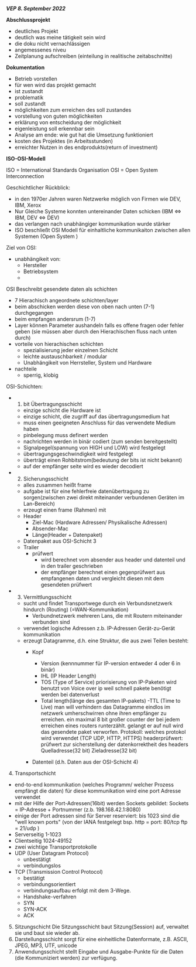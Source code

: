 ***VEP 8. September 2022***

**Abschlussprojekt**

- deutliches Projekt 
- deutlich was meine tätigkeit sein wird
- die doku nicht vernachlässigen 
- angemessenes niveu
- Zeitplanung aufschreiben (einteilung in realitische zeitabschnitte)

**Dokumentation**

- Betrieb vorstellen
- für wen wird das projekt gemacht
- ist zustandt
- problematik
- soll zustandt
- möglichkeiten zum erreichen des soll zustandes
- vorstellung von guten möglichkeiten
- erklärung von entscheidung der möglichkeit
- eigenleistung soll erkennbar sein 
- Analyse am ende: wie gut hat die Umsetzung funktioniert
- kosten des Projektes (in Arbeitsstunden)
- erreichter Nutzen in des endprodukts(return of investment)

**ISO-OSI-Modell**

ISO = International Standards Organisation
OSI = Open System Interconnection

Geschichtlicher Rückblick: 

- in den 1970er Jahren waren Netzwerke möglich von Firmen wie DEV, IBM, Xerox
- Nur Gleiche Systeme konnten untereinander Daten schicken (IBM <=> IBM, DEV <=> DEV)
- das verlangen nach unabhängiger kommunikation wurde stärker 
- ISO beschließt OSI Modell für einhaltliche kommunikaiton zwischen allen Systemen (Open System )

Ziel von OSI:

- unabhängikeit von:
    - Hersteller
    - Betriebsystem
    - 

OSI Beschreibt gesendete daten als schichten
- 7 Hierachisch angeordnete schichten/layer 
- beim abschicken werden diese von oben nach unten (7-1) durchgegangen
- beim empfangen andersrum (1-7)
- Layer können Parameter aushandeln falls es offene fragen oder fehler geben (sie müssen aber durch den Hierachischen fluss nach unten durch)
- vorteile von hierachischen schichten
    - spezialisierung jeder einzelnen Schicht 
    - leichte austauschbarkeit / modular
    - Unabhängikeit von Herrsteller, System und Hardware
- nachteile 
    - sperrig, klobig

OSI-Schichten:

- 1. bit Übertragungsschicht 
    - einzige schicht die Hardware ist
    - einzige schicht, die zugriff auf das übertragungsmedium hat 
    - muss einen geeigneten Anschluss für das verwendete Medium haben 
    - pinbelegung muss definert werden 
    - nachrichten werden in binär codiert (zum senden bereitgestellt)
    - Signalpegel(spannung von HIGH und LOW) wird festgelegt
    - übertragungsgeschwindigkeit wird festgelegt
    - überträgt einen Rohbitstrom(bedeutung der bits ist nicht bekannt)
    - auf der empfänger seite wird es wieder decodiert

- 2. Sicherungsschicht
    - alles zusammen heißt frame
    - aufgabe ist für eine fehlerfreie datenübertragung zu sorgen(zwischen zwei direkt miteinander verbundenen Geräten im Lan-Bereich)
    - erzeugt einen frame (Rahmen) mit
    - Header
        - Ziel-Mac (Hardware Adressen/ Physikalische Adressen)
        - Absender-Mac
        - Länge(Header + Datenpaket)
    - Datenpaket aus OSI-Schicht 3
    - Trailer 
        - prüfwert
            - wird berechnet vom absender aus header und datenteil und in den trailer geschrieben
            - der empfänger berechnet einen gegenprüfwert aus empfangenen daten und vergleicht diesen mit dem gesendeten prüfwert

- 3. Vermittlungsschicht
    - sucht und findet Transportwege durch ein Verbundsnetzwerk hindurch (Routing) (=WAN-Kommunikation)
        - Verbundnetzwerk mehreren Lans, die mit Routern miteinander verbunden sind
    - verwendet logische Adressen z.b. IP-Adressen
    Gerät-zu-Gerät kommunikation 
    - erzeugt Datagramme, d.h. eine Struktur, die aus zwei Teilen besteht:
        - Kopf
            - Version (kennnummer für IP-version entweder 4 oder 6 in binär)
            - IHL (IP Header Length)
            - TOS (Type of Service) priorisierung von IP-Paketen wird benutzt von Voice over ip weil schnell pakete benötigt werden bei datenverlust 
            - Total length(länge des gesamten IP-pakets)
            -TTL (Time to Live) man will verhindern das Datagramme eindlos im netzwerk umherschwirren ohne ihren empfänger zu erreichen. ein maximal 8 bit großer counter der bei jedem erreichen eines routers runterzählt. gelangt er auf null wird das gesendete paket verworfen.
            Protokoll: welches protokol wird verwendet (TCP UDP, HTTP, HTTPS)
            headerprüfwert: prüfwert zur sicherstellung der datenkorrektheit des headers
            Quelladresse(32 bit)
            Zieladresse(32 bit)


        - Datenteil (d.h. Daten aus der OSI-Schicht 4)

4. Transportschicht
- end-to-end kommunikation (welches Programm/ welcher Prozess empfängt die daten)
  für diese kommunikation wird eine port Adresse verwendet
- mit der Hilfe der Port-Adressen(16bit) werden Sockets gebildet:
    Sockets = IP-Adresse + Portnummer (z.b. 198.168.42.1:8080)
- einige der Port adressen sind für Server reserviert:
  bis 1023 sind die "well known ports" (von der IANA festgelegt bsp. http = port: 80/tcp ftp = 21/udp )
- Serverseitig 1-1023
- Clientseitig 1024-49152
- zwei wichtige Transportprotokolle
- UDP (User Datagram Protocol)
    - unbestätigt
    - verbindungslos
- TCP (Transmission Control Protocol)
    - bestätigt
    - verbindungsorientiert
    - verbindungsaufbau erfolgt  mit dem 3-Wege.
    - Handshake-verfahren
    - SYN
    - SYN-ACK
    - ACK
5. Sitzungschicht 
    Die Sitzungsschicht baut Sitzung(Session) auf, verwaltet sie und baut sie wieder ab. 
6. Darstellungsschicht
    sorgt für eine einheitliche Datenformate, z.B.
    ASCII, JPEG, MP3, UTF, unicode
7. Anwendungsschicht
stellt Eingabe und Ausgabe-Punkte für die Daten (die Kommuniziert werden) zur verfügung.